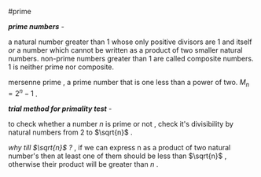 
#prime

***prime numbers*** - 

a natural number greater than 1 whose only positive divisors are 1 and itself *or* a number which cannot be written as a product of two smaller natural numbers. non-prime numbers greater than 1 are called composite numbers. 1 is neither prime nor composite.

mersenne prime , a prime number that is one less than a power of two. $M_n = 2^n -1$ .

***trial method for primality test*** -

to check whether a number $n$ is prime or not , check it's divisibility by natural numbers from 2 to $\sqrt{n}$ .

*why till $\sqrt{n}$ ?* , if we can express n as a product of two natural number's then at least one of them should be less than $\sqrt{n}$ , otherwise their product will be greater than $n$ .
